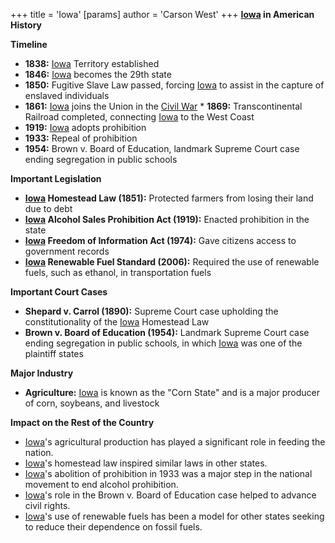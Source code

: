 +++
 title = 'Iowa'
[params]
	author = 'Carson West'
+++
**[Iowa](./../iowa/) in American History**

**Timeline**

* **1838:** [Iowa](./../iowa/) Territory established
* **1846:** [Iowa](./../iowa/) becomes the 29th state
* **1850:** Fugitive Slave Law passed, forcing [Iowa](./../iowa/) to assist in the capture of enslaved individuals
* **1861:** [Iowa](./../iowa/) joins the Union in the [Civil War](./../civil-war/) * **1869:** Transcontinental Railroad completed, connecting [Iowa](./../iowa/) to the West Coast
* **1919:** [Iowa](./../iowa/) adopts prohibition
* **1933:** Repeal of prohibition
* **1954:** Brown v. Board of Education, landmark Supreme Court case ending segregation in public schools

**Important Legislation**

* **[Iowa](./../iowa/) Homestead Law (1851):** Protected farmers from losing their land due to debt
* **[Iowa](./../iowa/) Alcohol Sales Prohibition Act (1919):** Enacted prohibition in the state
* **[Iowa](./../iowa/) Freedom of Information Act (1974):** Gave citizens access to government records
* **[Iowa](./../iowa/) Renewable Fuel Standard (2006):** Required the use of renewable fuels, such as ethanol, in transportation fuels

**Important Court Cases**

* **Shepard v. Carrol (1890):** Supreme Court case upholding the constitutionality of the [Iowa](./../iowa/) Homestead Law
* **Brown v. Board of Education (1954):** Landmark Supreme Court case ending segregation in public schools, in which [Iowa](./../iowa/) was one of the plaintiff states

**Major Industry**

* **Agriculture:** [Iowa](./../iowa/) is known as the "Corn State" and is a major producer of corn, soybeans, and livestock

**Impact on the Rest of the Country**

* [Iowa](./../iowa/)'s agricultural production has played a significant role in feeding the nation.
* [Iowa](./../iowa/)'s homestead law inspired similar laws in other states.
* [Iowa](./../iowa/)'s abolition of prohibition in 1933 was a major step in the national movement to end alcohol prohibition.
* [Iowa](./../iowa/)'s role in the Brown v. Board of Education case helped to advance civil rights.
* [Iowa](./../iowa/)'s use of renewable fuels has been a model for other states seeking to reduce their dependence on fossil fuels.